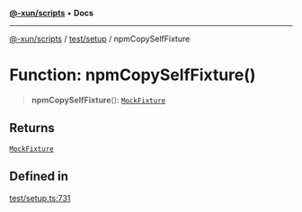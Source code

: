 [**@-xun/scripts**](../../../README.md) • **Docs**

***

[@-xun/scripts](../../../README.md) / [test/setup](../README.md) / npmCopySelfFixture

# Function: npmCopySelfFixture()

> **npmCopySelfFixture**(): [`MockFixture`](../interfaces/MockFixture.md)

## Returns

[`MockFixture`](../interfaces/MockFixture.md)

## Defined in

[test/setup.ts:731](https://github.com/Xunnamius/xscripts/blob/184c8e10da5407b40476129ff0f6e538d7df3af0/test/setup.ts#L731)
